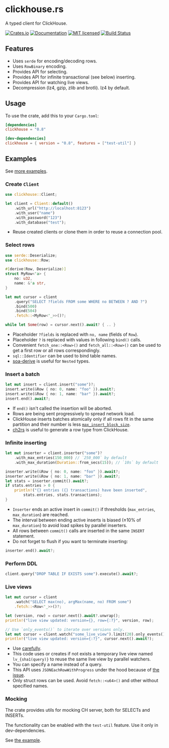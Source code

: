 # clickhouse.rs

A typed client for ClickHouse.

[![Crates.io][crates-badge]][crates-url]
[![Documentation][docs-badge]][docs-url]
[![MIT licensed][mit-badge]][mit-url]
[![Build Status][actions-badge]][actions-url]

[crates-badge]: https://img.shields.io/crates/v/clickhouse.svg
[crates-url]: https://crates.io/crates/clickhouse
[docs-badge]: https://docs.rs/clickhouse/badge.svg
[docs-url]: https://docs.rs/clickhouse
[mit-badge]: https://img.shields.io/badge/license-MIT-blue.svg
[mit-url]: https://github.com/loyd/clickhouse.rs/blob/master/LICENSE
[actions-badge]: https://github.com/loyd/clickhouse.rs/workflows/CI/badge.svg
[actions-url]: https://github.com/loyd/clickhouse.rs/actions?query=workflow%3ACI+branch%3Amaster

## Features
* Uses `serde` for encoding/decoding rows.
* Uses `RowBinary` encoding.
* Provides API for selecting.
* Provides API for infinite transactional (see below) inserting.
* Provides API for watching live views.
* Decompression (lz4, gzip, zlib and brotli). lz4 by default.

## Usage
To use the crate, add this to your `Cargo.toml`:
```toml
[dependencies]
clickhouse = "0.8"

[dev-dependencies]
clickhouse = { version = "0.8", features = ["test-util"] }
```

## Examples
See [more examples](examples/).

### Create `Client`
```rust
use clickhouse::Client;

let client = Client::default()
    .with_url("http://localhost:8123")
    .with_user("name")
    .with_password("123")
    .with_database("test");
```

* Reuse created clients or clone them in order to reuse a connection pool.

### Select rows
```rust
use serde::Deserialize;
use clickhouse::Row;

#[derive(Row, Deserialize)]
struct MyRow<'a> {
    no: u32,
    name: &'a str,
}

let mut cursor = client
    .query("SELECT ?fields FROM some WHERE no BETWEEN ? AND ?")
    .bind(500)
    .bind(504)
    .fetch::<MyRow<'_>>()?;

while let Some(row) = cursor.next().await? { .. }
```

* Placeholder `?fields` is replaced with `no, name` (fields of `Row`).
* Placeholder `?` is replaced with values in following `bind()` calls.
* Convenient `fetch_one::<Row>()` and `fetch_all::<Row>()` can be used to get a first row or all rows correspondingly.
* `sql::Identifier` can be used to bind table names.
* [soa-derive](https://github.com/lumol-org/soa-derive) is useful for `Nested` types.

### Insert a batch
```rust
let mut insert = client.insert("some")?;
insert.write(&Row { no: 0, name: "foo" }).await?;
insert.write(&Row { no: 1, name: "bar" }).await?;
insert.end().await?;
```

* If `end()` isn't called the insertion will be aborted.
* Rows are being sent progressively to spread network load.
* ClickHouse inserts batches atomically only if all rows fit in the same partition and their number is less [`max_insert_block_size`](https://clickhouse.tech/docs/en/operations/settings/settings/#settings-max_insert_block_size).
* [ch2rs](https://github.com/loyd/ch2rs) is useful to generate a row type from ClickHouse.

### Infinite inserting
```rust
let mut inserter = client.inserter("some")?
    .with_max_entries(150_000) // `250_000` by default
    .with_max_duration(Duration::from_secs(15)); // `10s` by default

inserter.write(&Row { no: 0, name: "foo" }).await?;
inserter.write(&Row { no: 1, name: "bar" }).await?;
let stats = inserter.commit().await?;
if stats.entries > 0 {
    println!("{} entries ({} transactions) have been inserted",
        stats.entries, stats.transactions);
}
```

* `Inserter` ends an active insert in `commit()` if thresholds (`max_entries`, `max_duration`) are reached.
* The interval between ending active inserts is biased (±10% of `max_duration`) to avoid load spikes by parallel inserters.
* All rows between `commit()` calls are inserted in the same `INSERT` statement.
* Do not forget to flush if you want to terminate inserting:
```rust
inserter.end().await?;
```

### Perform DDL
```rust
client.query("DROP TABLE IF EXISTS some").execute().await?;
```

### Live views
```rust
let mut cursor = client
    .watch("SELECT max(no), argMax(name, no) FROM some")
    .fetch::<Row<'_>>()?;

let (version, row) = cursor.next().await?.unwrap();
println!("live view updated: version={}, row={:?}", version, row);

// Use `only_events()` to iterate over versions only.
let mut cursor = client.watch("some_live_view").limit(20).only_events().fetch()?;
println!("live view updated: version={:?}", cursor.next().await?);
```

* Use [carefully](https://github.com/ClickHouse/ClickHouse/issues/28309#issuecomment-908666042).
* This code uses or creates if not exists a temporary live view named `lv_{sha1(query)}` to reuse the same live view by parallel watchers.
* You can specify a name instead of a query.
* This API uses `JSONEachRowWithProgress` under the hood because of [the issue](https://github.com/ClickHouse/ClickHouse/issues/22996).
* Only struct rows can be used. Avoid `fetch::<u64>()` and other without specified names.

### Mocking
The crate provides utils for mocking CH server, both for SELECTs and INSERTs.

The functionality can be enabled with the `test-util` feature. Use it only in dev-dependencies.

See [the example](examples/mock.rs).
